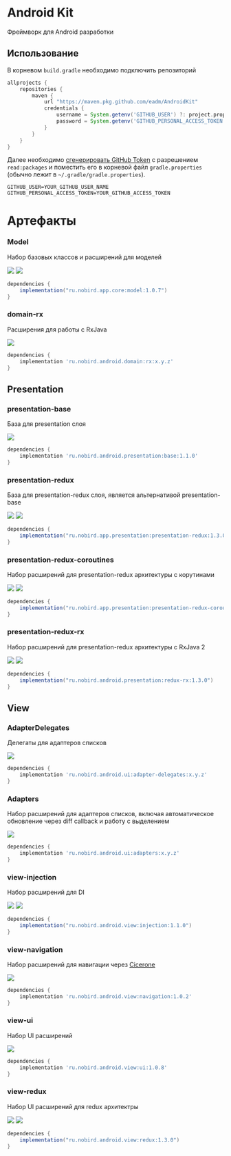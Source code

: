 # Android Kit
Фреймворк для Android разработки

## Использование

В корневом `build.gradle` необходимо подключить репозиторий
```groovy
allprojects {
    repositories {
        maven { 
            url "https://maven.pkg.github.com/eadm/AndroidKit"
            credentials {
                username = System.getenv('GITHUB_USER') ?: project.properties['GITHUB_USER']
                password = System.getenv('GITHUB_PERSONAL_ACCESS_TOKEN') ?: project.properties['GITHUB_PERSONAL_ACCESS_TOKEN']
            }
        }
    }
}
```

Далее необходимо [сгенерировать GitHub Token](https://github.com/settings/tokens/new) с разрешением `read:packages` и поместить его в корневой файл `gradle.properties` (обычно лежит в `~/.gradle/gradle.properties`).
```
GITHUB_USER=YOUR_GITHUB_USER_NAME
GITHUB_PERSONAL_ACCESS_TOKEN=YOUR_GITHUB_ACCESS_TOKEN
```

# Артефакты

### Model
Набор базовых классов и расширений для моделей

![](https://img.shields.io/static/v1?label=&message=KMM&color=blueviolet)
![](https://img.shields.io/static/v1?label=core:model&message=1.0.7&color=blue)

```groovy
dependencies {
    implementation("ru.nobird.app.core:model:1.0.7")
}
```

### domain-rx

Расширения для работы с RxJava

![](https://img.shields.io/static/v1?label=&message=android&color=green)

```groovy
dependencies {
    implementation 'ru.nobird.android.domain:rx:x.y.z'
}
```

## Presentation

### presentation-base
База для presentation слоя

![](https://img.shields.io/static/v1?label=&message=android&color=green)

```groovy
dependencies {
    implementation 'ru.nobird.android.presentation:base:1.1.0'
}
```

### presentation-redux
База для presentation-redux слоя, является альтернативой presentation-base

![](https://img.shields.io/static/v1?label=&message=KMM&color=blueviolet)
![](https://img.shields.io/static/v1?label=presentation:presentation-redux&message=1.3.0&color=blue)

```groovy
dependencies {
    implementation("ru.nobird.app.presentation:presentation-redux:1.3.0")
}
```

### presentation-redux-coroutines
Набор расширений для presentation-redux архитектуры с корутинами

![](https://img.shields.io/static/v1?label=&message=KMM&color=blueviolet)
![](https://img.shields.io/static/v1?label=presentation:presentation-redux-coroutines&message=1.3.0&color=blue)

```groovy
dependencies {
    implementation("ru.nobird.app.presentation:presentation-redux-coroutines:1.3.0")
}
```

### presentation-redux-rx
Набор расширений для presentation-redux архитектуры с RxJava 2

![](https://img.shields.io/static/v1?label=&message=android&color=green)
![](https://img.shields.io/static/v1?label=presentation:redux-rx&message=1.3.0&color=blue)

```groovy
dependencies {
    implementation("ru.nobird.android.presentation:redux-rx:1.3.0")
}
```

## View

### AdapterDelegates

Делегаты для адаптеров списков

![](https://img.shields.io/static/v1?label=&message=android&color=green)

```groovy
dependencies {
    implementation 'ru.nobird.android.ui:adapter-delegates:x.y.z'
}
```

### Adapters

Набор расширений для адаптеров списков, включая автоматическое обновление через diff callback и работу с выделением

![](https://img.shields.io/static/v1?label=&message=android&color=green)

```groovy
dependencies {
    implementation 'ru.nobird.android.ui:adapters:x.y.z'
}
```

### view-injection

Набор расширений для DI

![](https://img.shields.io/static/v1?label=&message=android&color=green)
![](https://img.shields.io/static/v1?label=view:injection&message=1.1.0&color=blue)

```groovy
dependencies {
    implementation("ru.nobird.android.view:injection:1.1.0")
}
```

### view-navigation

Набор расширений для навигации через [Cicerone](https://github.com/terrakok/Cicerone)

![](https://img.shields.io/static/v1?label=&message=android&color=green)

```groovy
dependencies {
    implementation 'ru.nobird.android.view:navigation:1.0.2'
}
```

### view-ui

Набор UI расширений

![](https://img.shields.io/static/v1?label=&message=android&color=green)

```groovy
dependencies {
    implementation 'ru.nobird.android.view:ui:1.0.8'
}
```

### view-redux

Набор UI расширений для redux архитектры

![](https://img.shields.io/static/v1?label=&message=android&color=green)
![](https://img.shields.io/static/v1?label=view:redux&message=1.3.0&color=blue)

```groovy
dependencies {
    implementation("ru.nobird.android.view:redux:1.3.0")
}
```
